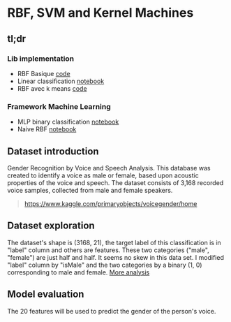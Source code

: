 # RBF, SVM and Kernel Machines

## tl;dr

### Lib implementation

* RBF Basique [code](../part2/Unity_dll/Unity_dll/Source.cpp#L130)
* Linear classification [notebook](Keras/LibLinearClassification.ipynb)
* RBF avec k means [code](../part2/ConsoleApplication/ConsoleApplication/ConsoleApplication.cpp#L168)

### Framework Machine Learning

* MLP binary classification [notebook](Keras/KerasMLPClassification.ipynb)
* Naive RBF [notebook](Keras/LibNaiveRBFClassification.ipynb)

## Dataset introduction

Gender Recognition by Voice and Speech Analysis. This database was created to identify a voice as male or female, based upon acoustic properties of the voice and speech. The dataset consists of 3,168 recorded voice samples, collected from male and female speakers.

> https://www.kaggle.com/primaryobjects/voicegender/home

## Dataset exploration

The dataset's shape is (3168, 21), the target label of this classification is in "label" column and others are features. These two categories ("male", "female") are just half and half. It seems no skew in this data set. I modified "label" column by "isMale" and the two categories by a binary (1, 0) corresponding to male and female.
[More analysis](Keras/PlotDataset.ipynb)

## Model evaluation

The 20 features will be used to predict the gender of the person's voice.